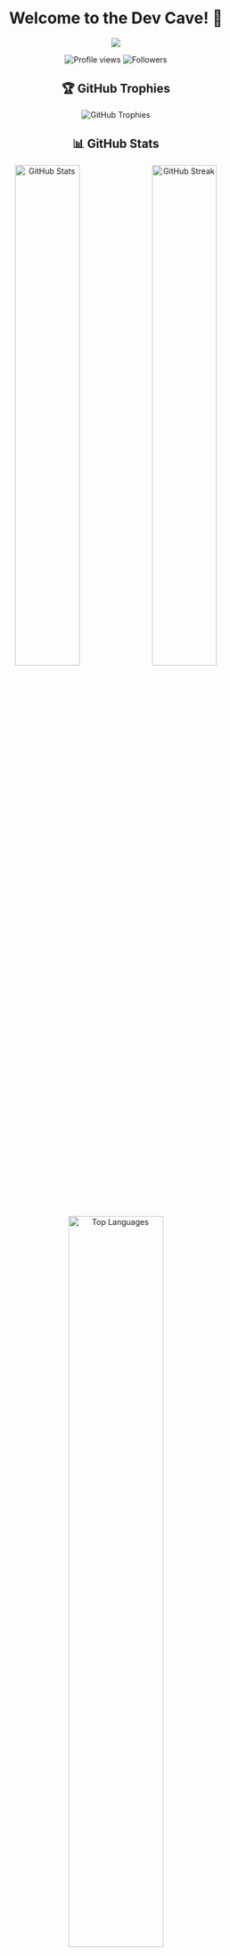 <h1 align="center">Welcome to the Dev Cave! 👋</h1>

<p align="center">
  <img src="https://readme-typing-svg.herokuapp.com/?lines=Full-stack+Developer;Always+learning+new+things&font=Fira%20Code&center=true&width=380&height=50">
</p>

<p align="center">
  <img src="https://komarev.com/ghpvc/?username=Cosmin-Hodor&color=blueviolet" alt="Profile views" />
  <img src="https://img.shields.io/github/followers/Cosmin-Hodor?label=Followers" alt="Followers" />
</p>

<h2 align="center">🏆 GitHub Trophies</h2>
<p align="center">
  <img src="https://github-profile-trophy.vercel.app/?username=Cosmin-Hodor&theme=nord&column=7" alt="GitHub Trophies" />
</p>

<h2 align="center">📊 GitHub Stats</h2>
<p align="center">
  <img src="https://github-readme-stats.vercel.app/api?username=Cosmin-Hodor&show_icons=true&theme=react" alt="GitHub Stats" width="48%" />
  <img src="https://github-readme-streak-stats.herokuapp.com/?user=Cosmin-Hodor&theme=react" alt="GitHub Streak" width="48%" />
</p>

<p align="center">
  <img src="https://github-readme-stats.vercel.app/api/top-langs/?username=Cosmin-Hodor&layout=compact&theme=react" alt="Top Languages" width="58%" />
</p>

<h2 align="center">🚀 Tech Stack</h2>
<p align="center">
  <img src="https://skillicons.dev/icons?i=react,angular,express,mongodb,js,ts,html,css,nodejs,python,git" alt="Tech Stack" />
</p>

<h2 align="center">📈 Contribution Graph</h2>
<p align="center">
  <img src="https://github-readme-activity-graph.vercel.app/graph?username=Cosmin-Hodor&theme=react-dark" alt="Contribution Graph" width="100%" />
</p>

<h2 align="center">🎵 Now Playing</h2>
<p align="center">
  <a href="https://open.spotify.com/album/7oHWgJ63008TX5ezUmGQKL">
    <img src="https://i.scdn.co/image/ab67616d0000b2738329da1c637bdfedd6912e70" alt="Amyl and the Sniffers" width="200" height="200" style="border-radius: 12px; box-shadow: 0 4px 8px rgba(0,0,0,0.1);" />
  </a>
</p>
